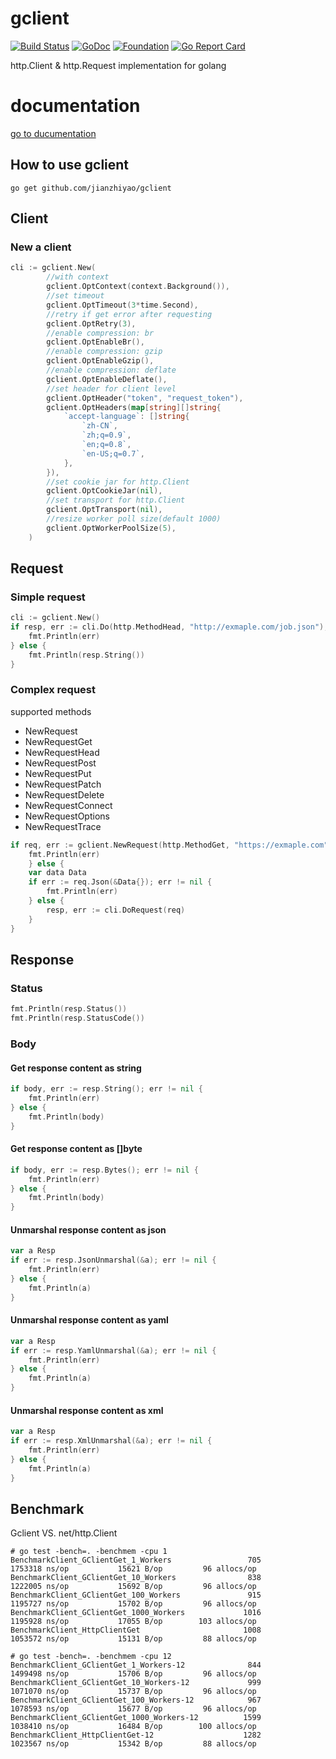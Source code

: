 # gclient
[![Build Status](https://travis-ci.com/jianzhiyao/gclient.svg?branch=master)](https://travis-ci.com/jianzhiyao/gclient) [![GoDoc](http://godoc.org/github.com/jianzhiyao/gclient?status.svg)](http://godoc.org/github.com/jianzhiyao/gclient) [![Foundation](https://img.shields.io/badge/Golang-Foundation-green.svg)](http://golangfoundation.org) [![Go Report Card](https://goreportcard.com/badge/github.com/jianzhiyao/gclient)](https://goreportcard.com/report/github.com/jianzhiyao/gclient)

http.Client & http.Request implementation for golang

# documentation
[go to ducumentation](https://pkg.go.dev/github.com/jianzhiyao/gclient)

## How to use gclient

``go get github.com/jianzhiyao/gclient``

## Client
### New a client

```go
cli := gclient.New(
		//with context
		gclient.OptContext(context.Background()),
		//set timeout
		gclient.OptTimeout(3*time.Second),
		//retry if get error after requesting
		gclient.OptRetry(3),
		//enable compression: br
		gclient.OptEnableBr(),
		//enable compression: gzip
		gclient.OptEnableGzip(),
		//enable compression: deflate
		gclient.OptEnableDeflate(),
		//set header for client level
		gclient.OptHeader("token", "request_token"),
		gclient.OptHeaders(map[string][]string{
			`accept-language`: []string{
				`zh-CN`,
				`zh;q=0.9`,
				`en;q=0.8`,
				`en-US;q=0.7`,
			},
		}),
		//set cookie jar for http.Client
		gclient.OptCookieJar(nil),
		//set transport for http.Client
		gclient.OptTransport(nil),
        //resize worker poll size(default 1000)
		gclient.OptWorkerPoolSize(5),
	)
```

## Request
### Simple request
```go
cli := gclient.New()
if resp, err := cli.Do(http.MethodHead, "http://exmaple.com/job.json"); err != nil {
	fmt.Println(err)
} else {
	fmt.Println(resp.String())
}
```

### Complex request

supported methods
- NewRequest
- NewRequestGet
- NewRequestHead
- NewRequestPost
- NewRequestPut
- NewRequestPatch
- NewRequestDelete
- NewRequestConnect
- NewRequestOptions
- NewRequestTrace

```go
if req, err := gclient.NewRequest(http.MethodGet, "https://exmaple.com"); err != nil {
	fmt.Println(err)
	} else {
	var data Data
	if err := req.Json(&Data{}); err != nil {
		fmt.Println(err)
	} else {
		resp, err := cli.DoRequest(req)
	}
}
```
## Response

### Status
```go
fmt.Println(resp.Status())
fmt.Println(resp.StatusCode())
```

### Body
#### Get response content as string
```go
if body, err := resp.String(); err != nil {
	fmt.Println(err)
} else {
	fmt.Println(body)
}
```

#### Get response content as []byte
```go
if body, err := resp.Bytes(); err != nil {
	fmt.Println(err)
} else {
	fmt.Println(body)
}
```

#### Unmarshal response content as json
```go
var a Resp
if err := resp.JsonUnmarshal(&a); err != nil {
	fmt.Println(err)
} else {
	fmt.Println(a)
}
```

#### Unmarshal response content as yaml
```go
var a Resp
if err := resp.YamlUnmarshal(&a); err != nil {
	fmt.Println(err)
} else {
	fmt.Println(a)
}
```

#### Unmarshal response content as xml
```go
var a Resp
if err := resp.XmlUnmarshal(&a); err != nil {
	fmt.Println(err)
} else {
	fmt.Println(a)
}
```

## Benchmark
Gclient VS. net/http.Client
```
# go test -bench=. -benchmem -cpu 1
BenchmarkClient_GClientGet_1_Workers                 705           1753318 ns/op           15621 B/op         96 allocs/op
BenchmarkClient_GClientGet_10_Workers                838           1222005 ns/op           15692 B/op         96 allocs/op
BenchmarkClient_GClientGet_100_Workers               915           1195727 ns/op           15702 B/op         96 allocs/op
BenchmarkClient_GClientGet_1000_Workers             1016           1195928 ns/op           17055 B/op        103 allocs/op
BenchmarkClient_HttpClientGet                       1008           1053572 ns/op           15131 B/op         88 allocs/op

# go test -bench=. -benchmem -cpu 12
BenchmarkClient_GClientGet_1_Workers-12              844           1499498 ns/op           15706 B/op         96 allocs/op
BenchmarkClient_GClientGet_10_Workers-12             999           1071070 ns/op           15737 B/op         96 allocs/op
BenchmarkClient_GClientGet_100_Workers-12            967           1078593 ns/op           15677 B/op         96 allocs/op
BenchmarkClient_GClientGet_1000_Workers-12          1599           1038410 ns/op           16484 B/op        100 allocs/op
BenchmarkClient_HttpClientGet-12                    1282           1023567 ns/op           15342 B/op         88 allocs/op
```